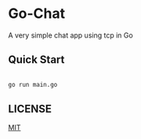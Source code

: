 # Go-Chat

A very simple chat app using tcp in Go

## Quick Start

```bash

go run main.go

```

## LICENSE

[MIT](LICENSE)

